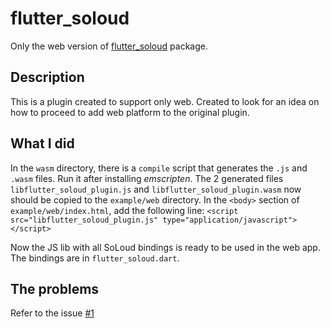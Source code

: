 # flutter_soloud

Only the web version of [flutter_soloud](https://github.com/alnitak/flutter_soloud) package.

## Description

This is a plugin created to support only web. Created to look for an idea on how to proceed to add web platform to the original plugin.

## What I did

In the `wasm` directory, there is a `compile` script that generates the `.js` and `.wasm` files. Run it after installing *emscripten*.
The 2 generated files `libflutter_soloud_plugin.js` and `libflutter_soloud_plugin.wasm` now should be copied to the `example/web` directory.
In the `<body>` section of `example/web/index.html`, add the following line:
`<script src="libflutter_soloud_plugin.js" type="application/javascript"></script>`
    
Now the JS lib with all SoLoud bindings is ready to be used in the web app.
The bindings are in `flutter_soloud.dart`.

## The problems

Refer to the issue [#1](https://github.com/alnitak/flutter_soloud_web/issues/1)